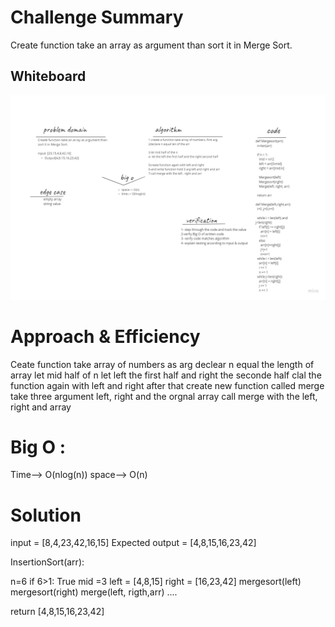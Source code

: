 # Challenge Summary
Create function take an array as argument than sort it in Merge Sort.

## Whiteboard
![](merge.jpg)

# Approach & Efficiency
Ceate function take array of numbers as arg
declear n equal the length of array
let mid half of n
let left the first half and right the seconde half
clal the function again with left and right
after that create new function called merge take three argument left, right and the orgnal array
call merge with the left, right and array

# Big O :
Time--> O(nlog(n))
space--> O(n)

# Solution

input = [8,4,23,42,16,15]
Expected output = [4,8,15,16,23,42]

InsertionSort(arr):

  n=6
  if 6>1: True
     mid =3
     left = [4,8,15]
     right = [16,23,42]
     mergesort(left)
      mergesort(right)
      merge(left, rigth,arr)
....

return [4,8,15,16,23,42]
